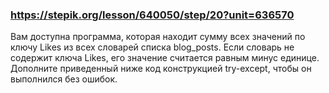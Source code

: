 ### https://stepik.org/lesson/640050/step/20?unit=636570

Вам доступна программа, которая находит сумму всех значений по ключу Likes из всех словарей списка blog_posts. Если словарь не содержит ключа Likes, его значение считается равным минус единице. Дополните приведенный ниже код конструкцией try-except, чтобы он выполнился без ошибок.

